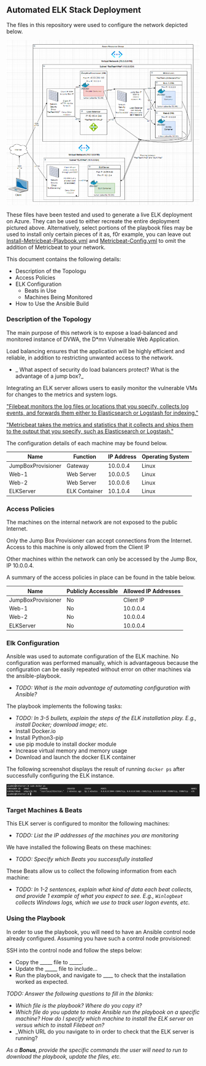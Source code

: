 ## Automated ELK Stack Deployment

The files in this repository were used to configure the network depicted below.

![Cloud Security Network Diagram](CloudNetworkSecurityDiagram.PNG)

These files have been tested and used to generate a live ELK deployment on Azure. They can be used to either recreate the entire deployment pictured above. Alternatively, select portions of the playbook files may be used to install only certain pieces of it as, f0r example, you can leave out [Install-Metricbeat-Playbook.yml](Install-Metricbeat-Playbook.yml) and [Metricbeat-Config.yml](Metricbeat-Config.yml) to omit the addition of Metricbeat to your network.

This document contains the following details:
- Description of the Topologu
- Access Policies
- ELK Configuration
  - Beats in Use
  - Machines Being Monitored
- How to Use the Ansible Build


### Description of the Topology

The main purpose of this network is to expose a load-balanced and monitored instance of DVWA, the D*mn Vulnerable Web Application.

Load balancing ensures that the application will be highly efficient and reliable, in addition to restricting unwanted access to the network.
- _ What aspect of security do load balancers protect? What is the advantage of a jump box?_

Integrating an ELK server allows users to easily monitor the vulnerable VMs for changes to the metrics and system logs.

["Filebeat monitors the log files or locations that you specify, collects log events, and forwards them either to Elasticsearch or Logstash for indexing."](https://www.elastic.co/guide/en/beats/filebeat/current//filebeat-overview.html)

["Metricbeat takes the metrics and statistics that it collects and ships them to the output that you specify, such as Elasticsearch or Logstash."](https://www.elastic.co/guide/en/beats/metricbeat/7.14/metricbeat-overview.html#:~:text=Metricbeat%20takes%20the%20metrics%20and,HAProxy)

The configuration details of each machine may be found below.

| Name               | Function      | IP Address    | Operating System |
|--------------------|---------------|---------------|------------------|
| JumpBoxProvisioner | Gateway       | 10.0.0.4      | Linux            |
| Web-1              | Web Server    | 10.0.0.5      | Linux            |
| Web-2              | Web Server    | 10.0.0.6      | Linux            |
| ELKServer          | ELK Container | 10.1.0.4      | Linux            |

### Access Policies

The machines on the internal network are not exposed to the public Internet. 

Only the Jump Box Provisioner can accept connections from the Internet. Access to this machine is only allowed from the Client IP 

Other machines within the network can only be accessed by the Jump Box, IP 10.0.0.4.

A summary of the access policies in place can be found in the table below.

| Name               | Publicly Accessible | Allowed IP Addresses |
|--------------------|---------------------|----------------------|
| JumpBoxProvisioner | No                  | Client IP            |
| Web-1              | No                  | 10.0.0.4             |
| Web-2              | No                  | 10.0.0.4             |
| ELKServer          | No                  | 10.0.0.4             |

### Elk Configuration

Ansible was used to automate configuration of the ELK machine. No configuration was performed manually, which is advantageous because the configuration can be easily repeated without error on other machines via the ansible-playbook.
- _TODO: What is the main advantage of automating configuration with Ansible?_

The playbook implements the following tasks:
- _TODO: In 3-5 bullets, explain the steps of the ELK installation play. E.g., install Docker; download image; etc._
- Install Docker.io
- Install Python3-pip 
- use pip module to install docker module
- Increase virtual memory and memory usage
- Download and launch the docker ELK container

The following screenshot displays the result of running `docker ps` after successfully configuring the ELK instance.

![ELK Confirmation](Docker_ELK_Container_Confirm.PNG)

### Target Machines & Beats
This ELK server is configured to monitor the following machines:
- _TODO: List the IP addresses of the machines you are monitoring_

We have installed the following Beats on these machines:
- _TODO: Specify which Beats you successfully installed_

These Beats allow us to collect the following information from each machine:
- _TODO: In 1-2 sentences, explain what kind of data each beat collects, and provide 1 example of what you expect to see. E.g., `Winlogbeat` collects Windows logs, which we use to track user logon events, etc._

### Using the Playbook
In order to use the playbook, you will need to have an Ansible control node already configured. Assuming you have such a control node provisioned: 

SSH into the control node and follow the steps below:
- Copy the _____ file to _____.
- Update the _____ file to include...
- Run the playbook, and navigate to ____ to check that the installation worked as expected.

_TODO: Answer the following questions to fill in the blanks:_
- _Which file is the playbook? Where do you copy it?_
- _Which file do you update to make Ansible run the playbook on a specific machine? How do I specify which machine to install the ELK server on versus which to install Filebeat on?_
- _Which URL do you navigate to in order to check that the ELK server is running?

_As a **Bonus**, provide the specific commands the user will need to run to download the playbook, update the files, etc._
